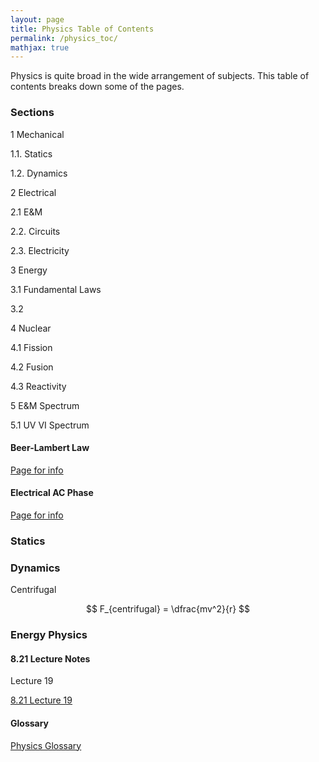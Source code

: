 ```yaml
---
layout: page
title: Physics Table of Contents
permalink: /physics_toc/
mathjax: true
---
```


Physics is quite broad in the wide arrangement of subjects. 
This table of contents breaks down some of the pages.

### Sections
1 Mechanical

1.1. Statics

1.2. Dynamics

2 Electrical

2.1 E&M

2.2. Circuits

2.3. Electricity

3 Energy

3.1 Fundamental Laws

3.2 

4 Nuclear 

4.1 Fission

4.2 Fusion 

4.3 Reactivity

5 E&M Spectrum

5.1 UV VI Spectrum

#### Beer-Lambert Law
<a href="/beerlambert/">Page for info</a>

#### Electrical AC Phase
<a href="/electricalphase/">Page for info</a>

### Statics

### Dynamics

Centrifugal

$$
 F_{centrifugal} = \dfrac{mv^2}{r}
$$

### Energy Physics



#### 8.21 Lecture Notes

Lecture 19

<a href="/821L19/">8.21 Lecture 19</a>

#### Glossary

<a href="/physicsglossary/"> Physics Glossary </a>
